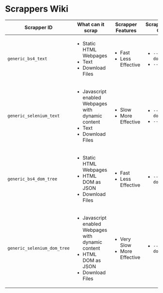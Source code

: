 # Scrappers Wiki

| Scrapper ID | What can it scrap | Scrapper Features | Scrapper specific CLI args |
| - | - | - | - |
| `generic_bs4_text` | <ul><li>Static HTML Webpages<li>Text<li>Download Files</ul> | <ul><li>Fast<li>Less Effective</ul> |<ul><li>`--download_files`<li>`--dedup_lines`</ul> |
| `generic_selenium_text` | <ul><li>Javascript enabled Webpages with dynamic content<li>Text<li>Download Files</ul> | <ul><li>Slow<li>More Effective</ul> | <ul><li>`--download_files`<li>`--dedup_lines`</ul> |
| `generic_bs4_dom_tree` | <ul><li>Static HTML Webpages<li>HTML DOM as JSON<li>Download Files</ul> | <ul><li>Fast<li>Less Effective</ul> |<ul><li>`--download_files`</ul> |
| `generic_selenium_dom_tree` | <ul><li>Javascript enabled Webpages with dynamic content<li>HTML DOM as JSON<li>Download Files</ul> | <ul><li>Very Slow<li>More Effective</ul> |<ul><li>`--download_files`</ul> |
